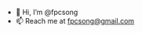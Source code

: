 - 👋 Hi, I’m @fpcsong
- 📫 Reach me at fpcsong@gmail.com

<!---
fpcsong/fpcsong is a ✨ special ✨ repository because its `README.md` (this file) appears on your GitHub profile.
You can click the Preview link to take a look at your changes.
--->
